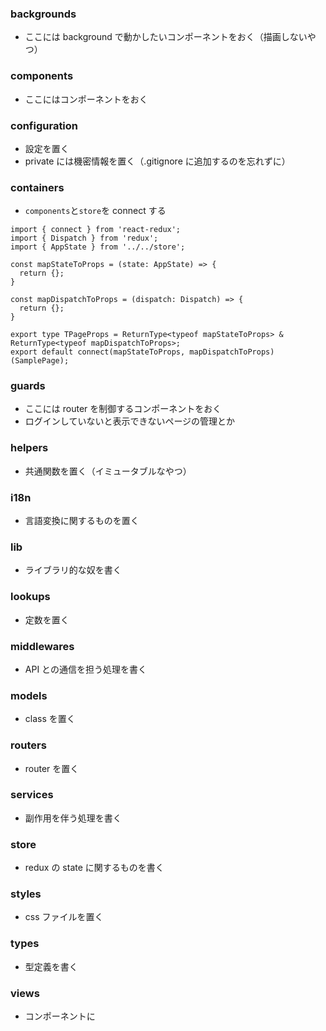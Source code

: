 ### backgrounds

- ここには background で動かしたいコンポーネントをおく（描画しないやつ）

### components

- ここにはコンポーネントをおく

### configuration

- 設定を置く
- private には機密情報を置く（.gitignore に追加するのを忘れずに）

### containers

- `components`と`store`を connect する

```
import { connect } from 'react-redux';
import { Dispatch } from 'redux';
import { AppState } from '../../store';

const mapStateToProps = (state: AppState) => {
  return {};
}

const mapDispatchToProps = (dispatch: Dispatch) => {
  return {};
}

export type TPageProps = ReturnType<typeof mapStateToProps> & ReturnType<typeof mapDispatchToProps>;
export default connect(mapStateToProps, mapDispatchToProps)(SamplePage);
```

### guards

- ここには router を制御するコンポーネントをおく
- ログインしていないと表示できないページの管理とか

### helpers

- 共通関数を置く（イミュータブルなやつ）

### i18n

- 言語変換に関するものを置く

### lib

- ライブラリ的な奴を書く

### lookups

- 定数を置く

### middlewares

- API との通信を担う処理を書く

### models

- class を置く

### routers

- router を置く

### services

- 副作用を伴う処理を書く

### store

- redux の state に関するものを書く

### styles

- css ファイルを置く

### types

- 型定義を書く

### views

- コンポーネントに
